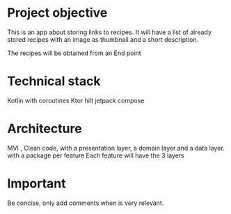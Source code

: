 # Project objective

This is an app about storing links to recipes. It will have a list of already stored recipes with 
an image as thumbnail and a short description.

The recipes will be obtained from an End point

# Technical stack

Kotlin with coroutines
Ktor 
hilt
jetpack compose

# Architecture

MVI , Clean code, with a presentation layer, a domain layer and a data layer. with a package per feature
Each feature will have the 3 layers

# Important

Be concise, only add comments when is very relevant. 

